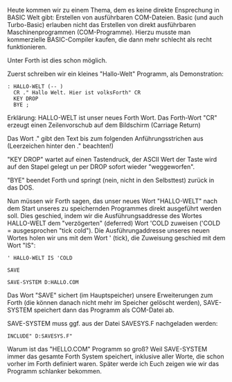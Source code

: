 Heute kommen wir zu einem Thema, dem es keine direkte Ensprechung in BASIC Welt gibt: Erstellen von ausführbaren COM-Dateien. Basic (und auch Turbo-Basic) erlauben nicht das Erstellen von direkt ausführbaren Maschinenprogrammen (COM-Programme). Hierzu musste man kommerzielle BASIC-Compiler kaufen, die dann mehr schlecht als recht funktionieren.  
  
Unter Forth ist dies schon möglich.  
  
Zuerst schreiben wir ein kleines "Hallo-Welt" Programm, als Demonstration:  
  
```
: HALLO-WELT (-- )
  CR ." Hallo Welt. Hier ist volksForth" CR
  KEY DROP
  BYE ;
```
  
  
Erklärung: HALLO-WELT ist unser neues Forth Wort. Das Forth-Wort "CR" erzeugt einen Zeilenvorschub auf dem Bildschirm (Carriage Return)  
  
Das Wort ." gibt den Text bis zum folgenden Anführungsstrichen aus (Leerzeichen hinter den ." beachten!)  
  
"KEY DROP" wartet auf einen Tastendruck, der ASCII Wert der Taste wird auf den Stapel gelegt un per DROP sofort wieder "weggeworfen".  
  
"BYE" beendet Forth und springt (nein, nicht in den Selbsttest) zurück in das DOS.  
  
Nun müssen wir Forth sagen, das unser neues Wort "HALLO-WELT" nach dem Start unseres zu speichernden Programmes direkt ausgeführt werden soll. Dies geschied, indem wir die Ausführungsaddresse des Wortes HALLO-WELT dem "verzögerten" (deferred) Wort 'COLD zuweisen ('COLD = ausgesprochen "tick cold"). Die Ausführungaddresse unseres neuen Wortes holen wir uns mit dem Wort ' (tick), die Zuweisung geschied mit dem Wort "IS":  
  
```
' HALLO-WELT IS 'COLD

SAVE

SAVE-SYSTEM D:HALLO.COM
```
  
Das Wort "SAVE" sichert (im Hauptspeicher) unsere Erweiterungen zum Forth (die können danach nicht mehr im Speicher gelöscht werden), SAVE-SYSTEM <dateiname> speichert dann das Programm als COM-Datei ab.  
  
SAVE-SYSTEM muss ggf. aus der Datei SAVESYS.F nachgeladen werden:  
  
```
INCLUDE" D:SAVESYS.F"
```
  
Warum ist das "HELLO.COM" Programm so groß? Weil SAVE-SYSTEM immer das gesamte Forth System speichert, inklusive aller Worte, die schon vorher im Forth definiert waren. Später werde ich Euch zeigen wie wir das Programm schlanker bekommen.  
